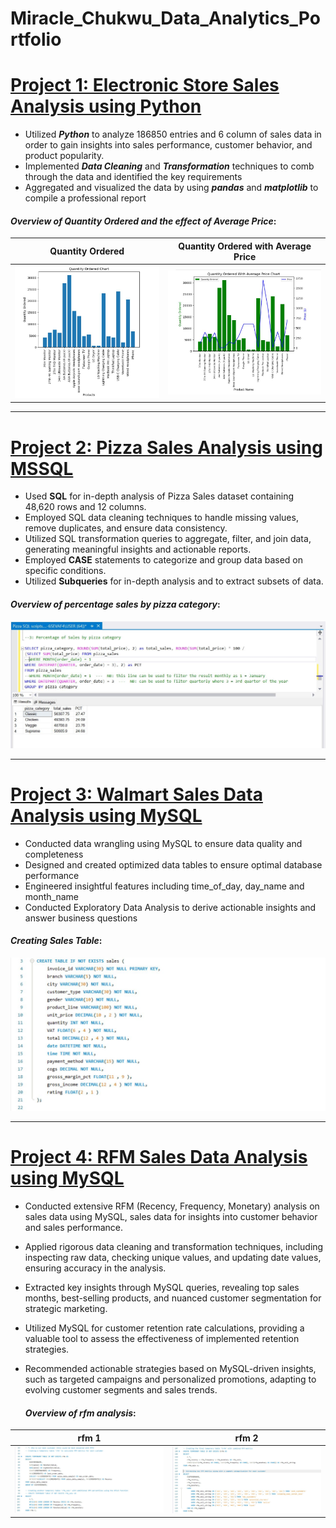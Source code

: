 # Miracle_Chukwu_Data_Analytics_Portfolio

# [Project 1: Electronic Store Sales Analysis using Python](https://github.com/miraclechukwu/Electronic-Store-Sales-Analysis)

-	Utilized **_Python_** to analyze 186850 entries and 6 column of sales data in order to gain insights into sales performance, customer behavior, and product popularity. 
-	Implemented **_Data Cleaning_** and **_Transformation_** techniques to comb through the data and identified the key requirements 
-	Aggregated and visualized the data by using **_pandas_** and **_matplotlib_** to compile a professional report

#### _Overview of Quantity Ordered and the effect of Average Price_:

Quantity Ordered                |  Quantity Ordered with Average Price
:------------------------------:|:--------------------:
![](quantity_ordered_chart.JPG) |  ![](quantity_ordered_with_average_price.JPG)

---

# [Project 2: Pizza Sales Analysis using MSSQL](https://github.com/miraclechukwu/PIZZA-SALES-ANALYSIS/tree/main)
- Used **SQL** for in-depth analysis of Pizza Sales dataset containing 48,620 rows and 12 columns.
- Employed SQL data cleaning techniques to handle missing values, remove duplicates, and ensure data consistency.
- Utilized SQL transformation queries to aggregate, filter, and join data, generating meaningful insights and actionable reports.
- Employed **CASE** statements to categorize and group data based on specific conditions.
- Utilized **Subqueries** for in-depth analysis and to extract subsets of data.

#### _Overview of percentage sales by pizza category_:

![](https://github.com/miraclechukwu/PIZZA-SALES-ANALYSIS/blob/main/Image%20Folder/percentage_sales_by_category.JPG)

---

# [Project 3: Walmart Sales Data Analysis using MySQL](https://github.com/miraclechukwu/Walmart-Sales-Analysis)
-	Conducted data wrangling using MySQL to ensure data quality and completeness
-	Designed and created optimized data tables to ensure optimal database performance  
-	Engineered insightful features including time_of_day, day_name and month_name 
-	Conducted Exploratory Data Analysis to derive actionable insights and answer business questions  

#### _Creating Sales Table_:

![](https://github.com/miraclechukwu/Walmart-Sales-Analysis/blob/main/create_database.JPG)

---

# [Project 4: RFM Sales Data Analysis using MySQL](https://github.com/miraclechukwu/RFM-Sales-Data-Analysis/tree/main)
- Conducted extensive RFM (Recency, Frequency, Monetary) analysis on sales data using MySQL, sales data for insights into customer behavior and sales performance.
- Applied rigorous data cleaning and transformation techniques, including inspecting raw data, checking unique values, and updating date values, ensuring accuracy in the analysis.
- Extracted key insights through MySQL queries, revealing top sales months, best-selling products, and nuanced customer segmentation for strategic marketing.
- Utilized MySQL for customer retention rate calculations, providing a valuable tool to assess the effectiveness of implemented retention strategies.
- Recommended actionable strategies based on MySQL-driven insights, such as targeted campaigns and personalized promotions, adapting to evolving customer segments and sales trends.

  #### _Overview of rfm analysis_:
  
| rfm 1 | rfm 2 |
|---------|---------|
| ![Alt text 1](https://github.com/miraclechukwu/RFM-Sales-Data-Analysis/blob/main/rfm1.JPG) | ![Alt text 2](https://github.com/miraclechukwu/RFM-Sales-Data-Analysis/blob/main/rfm2.JPG) |

